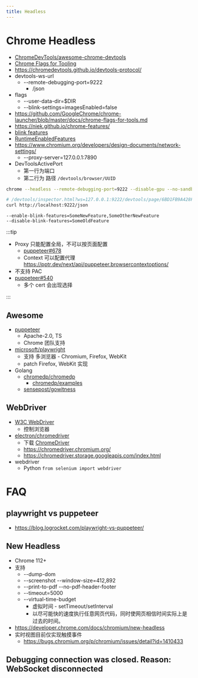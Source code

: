 ```yaml
---
title: Headless
---
```


# Chrome Headless

- [ChromeDevTools/awesome-chrome-devtools](https://github.com/ChromeDevTools/awesome-chrome-devtools)
- [Chrome Flags for Tooling](https://github.com/GoogleChrome/chrome-launcher/blob/main/docs/chrome-flags-for-tools.md)
- https://chromedevtools.github.io/devtools-protocol/
- devtools-ws-url
  - --remote-debugging-port=9222
    - /json
- flags
  - --user-data-dir=$DIR
  - --blink-settings=imagesEnabled=false
- https://github.com/GoogleChrome/chrome-launcher/blob/master/docs/chrome-flags-for-tools.md
- https://niek.github.io/chrome-features/
- [blink features](https://source.chromium.org/chromium/chromium/src/+/master:out/Debug/gen/third_party/blink/renderer/platform/runtime_enabled_features.cc;l=1559;drc=170473ad887b7990079f1f996b126548569c5902)
- [RuntimeEnabledFeatures](https://chromium.googlesource.com/chromium/src/+/master/third_party/blink/renderer/platform/RuntimeEnabledFeatures.md)
- https://www.chromium.org/developers/design-documents/network-settings/
  - --proxy-server=127.0.0.1:7890
- DevToolsActivePort
  - 第一行为端口
  - 第二行为 路径 `/devtools/browser/UUID`

```bash
chrome --headless --remote-debugging-port=9222 --disable-gpu --no-sandbox

# /devtools/inspector.html?ws=127.0.0.1:9222/devtools/page/6BD1FB9A428F479750451F5E652F544F
curl http://localhost:9222/json
```

```
--enable-blink-features=SomeNewFeature,SomeOtherNewFeature
--disable-blink-features=SomeOldFeature
```

:::tip

- Proxy 只能配置全局，不可以按页面配置
  - [puppeteer#678](https://github.com/puppeteer/puppeteer/issues/678)
  - Context 可以配置代理 https://pptr.dev/next/api/puppeteer.browsercontextoptions/
- 不支持 PAC
- [puppeteer#540](https://github.com/puppeteer/puppeteer/issues/540)
  - 多个 cert 会出现选择

:::

## Awesome

- [puppeteer](https://github.com/puppeteer/puppeteer)
  - Apache-2.0, TS
  - Chrome 团队支持
- [microsoft/playwright](https://github.com/microsoft/playwright)
  - 支持 多浏览器 - Chromium, Firefox, WebKit
  - patch Firefox, WebKit 实现
- Golang
  - [chromedp/chromedp](https://github.com/chromedp/chromedp)
    - [chromedp/examples](https://github.com/chromedp/examples)
  - [sensepost/gowitness](https://github.com/sensepost/gowitness)

## WebDriver

- [W3C WebDriver](https://w3c.github.io/webdriver/webdriver-spec.html)
  - 控制浏览器
- [electron/chromedriver](https://github.com/electron/chromedriver)
  - 下载 [ChromeDriver](https://sites.google.com/chromium.org/driver/)
  - https://chromedriver.chromium.org/
  - https://chromedriver.storage.googleapis.com/index.html
- webdriver
  - Python `from selenium import webdriver`

# FAQ

## playwright vs puppeteer

- https://blog.logrocket.com/playwright-vs-puppeteer/

## New Headless

- Chrome 112+
- 支持
  - --dump-dom
  - --screenshot --window-size=412,892
  - --print-to-pdf --no-pdf-header-footer
  - --timeout=5000
  - --virtual-time-budget
    - 虚拟时间 - setTimeout/setInterval
    - 以尽可能快的速度执行任意网页代码，同时使网页相信时间实际上是过去的时间。
- https://developer.chrome.com/docs/chromium/new-headless
- 实时视图目前仅实现触摸事件
  - https://bugs.chromium.org/p/chromium/issues/detail?id=1410433

## Debugging connection was closed. Reason: WebSocket disconnected
